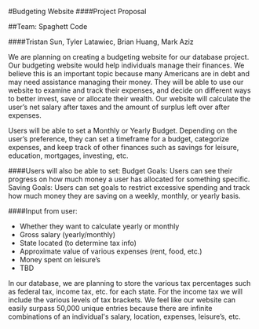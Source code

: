 #Budgeting Website
####Project Proposal

##Team: Spaghett Code
 
####Tristan Sun, Tyler Latawiec, Brian Huang, Mark Aziz
 
We are planning on creating a budgeting website for our database project. Our budgeting website would help individuals manage their finances. We believe this is an important topic because many Americans are in debt and may need assistance managing their money. They will be able to use our website to examine and track their expenses, and decide on different ways to better invest, save or allocate their wealth. Our website will calculate the user’s net salary after taxes and the amount of surplus left over after expenses.
 
Users will be able to set a Monthly or Yearly Budget. Depending on the user’s preference, they can set a timeframe for a budget, categorize expenses, and keep track of other finances such as savings for leisure, education, mortgages, investing, etc.
 
####Users will also be able to set:
Budget Goals: Users can see their progress on how much money a user has allocated for something specific.
Saving Goals: Users can set goals to restrict excessive spending and track how much money they are saving on a weekly, monthly, or yearly basis.

####Input from user:
- Whether they want to calculate yearly or monthly
- Gross salary (yearly/monthly)
- State located (to determine tax info)
- Approximate value of various expenses (rent, food, etc.)
- Money spent on leisure’s
- TBD
 
In our database, we are planning to store the various tax percentages such as federal tax, income tax, etc. for each state. For the income tax we will include the various levels of tax brackets. We feel like our website can easily surpass 50,000 unique entries because there are infinite combinations of an individual's salary, location, expenses, leisure’s, etc.
 

